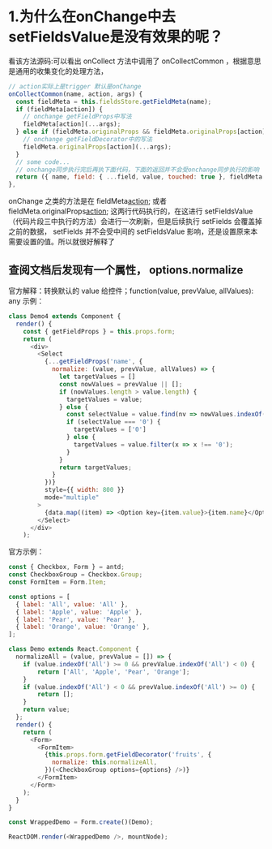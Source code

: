 # 1.为什么在onChange中去setFieldsValue是没有效果的呢？
看该方法源码:可以看出 onCollect 方法中调用了 onCollectCommon ，根据意思是通用的收集变化的处理方法，
```js
// action实际上是trigger 默认是onChange
onCollectCommon(name, action, args) {  
  const fieldMeta = this.fieldsStore.getFieldMeta(name);
  if (fieldMeta[action]) {
    // onchange getFieldProps中写法
    fieldMeta[action](...args);
  } else if (fieldMeta.originalProps && fieldMeta.originalProps[action]) {
    // onchange getFieldDecorator中的写法
    fieldMeta.originalProps[action](...args);
  }
  // some code...
  // onchange同步执行完后再执下面代码，下面的返回并不会受onchange同步执行的影响
  return ({ name, field: { ...field, value, touched: true }, fieldMeta });
},
```
onChange 之类的方法是在 fieldMeta[action](...args); 或者 fieldMeta.originalProps[action](...args); 这两行代码执行的，在这进行 setFieldsValue （代码片段三中执行的方法）会进行一次刷新，但是后续执行 setFields 会覆盖掉之前的数据， setFields 并不会受中间的 setFieldsValue 影响，还是设置原来本需要设置的值。所以就很好解释了 
## 查阅文档后发现有一个属性， options.normalize
官方解释：转换默认的 value 给控件；function(value, prevValue, allValues): any
示例：
```js
class Demo4 extends Component {  
  render() {
    const { getFieldProps } = this.props.form;
    return (
      <div>
        <Select
          {...getFieldProps('name', {
            normalize: (value, prevValue, allValues) => {
              let targetValues = []
              const nowValues = prevValue || [];
              if (nowValues.length > value.length) {
                targetValues = value;
              } else {
                const selectValue = value.find(nv => nowValues.indexOf(nv) === -1)
                if (selectValue === '0') {
                  targetValues = ['0']
                } else {
                  targetValues = value.filter(x => x !== '0');
                }
              }
              return targetValues;
            }
          })}
          style={{ width: 800 }}
          mode="multiple"
        >
          {data.map((item) => <Option key={item.value}>{item.name}</Option>)}
        </Select>
      </div>
    );
```
官方示例：
```js
const { Checkbox, Form } = antd;
const CheckboxGroup = Checkbox.Group;
const FormItem = Form.Item;

const options = [
  { label: 'All', value: 'All' },
  { label: 'Apple', value: 'Apple' },
  { label: 'Pear', value: 'Pear' },
  { label: 'Orange', value: 'Orange' },
];

class Demo extends React.Component {
  normalizeAll = (value, prevValue = []) => {
    if (value.indexOf('All') >= 0 && prevValue.indexOf('All') < 0) {
    	return ['All', 'Apple', 'Pear', 'Orange'];
    }
    if (value.indexOf('All') < 0 && prevValue.indexOf('All') >= 0) {
    	return [];
    }
    return value;
  };
  render() {
    return (
      <Form>
        <FormItem>
          {this.props.form.getFieldDecorator('fruits', {
            normalize: this.normalizeAll,
          })(<CheckboxGroup options={options} />)}
        </FormItem>
      </Form>
    );
  }
}

const WrappedDemo = Form.create()(Demo);

ReactDOM.render(<WrappedDemo />, mountNode);
```



